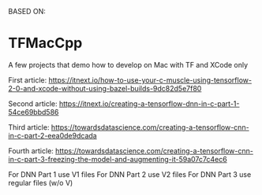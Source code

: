 BASED ON:

# TFMacCpp
A few projects that demo how to develop on Mac with TF and XCode only

First article: https://itnext.io/how-to-use-your-c-muscle-using-tensorflow-2-0-and-xcode-without-using-bazel-builds-9dc82d5e7f80

Second article: https://itnext.io/creating-a-tensorflow-dnn-in-c-part-1-54ce69bbd586

Third article: https://towardsdatascience.com/creating-a-tensorflow-cnn-in-c-part-2-eea0de9dcada

Fourth article: https://towardsdatascience.com/creating-a-tensorflow-cnn-in-c-part-3-freezing-the-model-and-augmenting-it-59a07c7c4ec6

For DNN Part 1 use V1 files
For DNN Part 2 use V2 files
For DNN Part 3 use regular files (w/o V)
